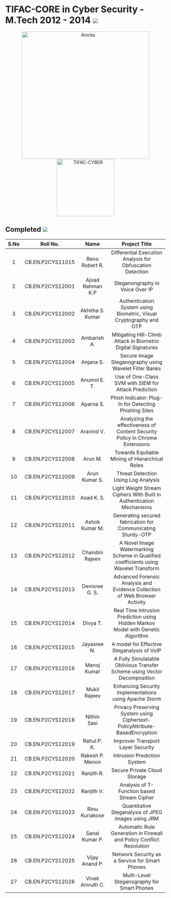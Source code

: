 
# TIFAC-CORE in Cyber Security - M.Tech 2012 - 2014 ![](https://img.shields.io/badge/-Live-brightgreen)

<p align="center">
    <img src="https://amrita-tifac-cyber-blockchain.github.io/Amrita-TIFAC-Cyber-Blockchain/AVV_PNG.png" alt ="Amrita" width="400" />
    <img src="https://amrita-tifac-cyber-blockchain.github.io/Amrita-TIFAC-Cyber-Blockchain/TIFAC-CORE_in_Cyber_Security.png" alt ="TIFAC-CYBER" width="180" />
</p>

## Completed ![](https://img.shields.io/badge/-Completed-darkgreen)

| S.No | Roll No. | Name | Project Title | 
|:----:|:-----------:|:----:|:----:|
| 1 | CB.EN.P2CYS11015 | Reno Robert R. | Differential Execution Analysis for Obfuscation Detection | 
| 2 | CB.EN.P2CYS12001 | Ajvad Rahman K.P | Steganongraphy in Voice Over IP | 
| 3 | CB.EN.P2CYS12002 | Akhitha S. Kumar | Authentication System using Biometric, Visual Cryptography and OTP | 
| 4 | CB.EN.P2CYS12003 | Ambarish A. | Mitigating Hill-Climb Attack in Biometric Digital Signatures | 
| 5 | CB.EN.P2CYS12004 | Anjana S. | Secure Image Steganography using Wavelet Filter Banks | 
| 6 | CB.EN.P2CYS12005 | Anumol E. T. | Use of One-Class SVM with SIEM for Attack Prediction | 
| 7 | CB.EN.P2CYS12006 | Aparna S. | Phish Indicator: Plug-In for Detecting Phishing Sites | 
| 8 | CB.EN.P2CYS12007 | Aravind V. | Analyzing the effectiveness of Content Security Policy in Chrome Extensions | 
| 9 | CB.EN.P2CYS12008 | Arun M. | Towards Equitable Mining of Hierarchical Roles | 
| 10 | CB.EN.P2CYS12009 | Arun Kumar S. | Threat Detection Using Log Analysis | 
| 11 | CB.EN.P2CYS12010 | Asad K. S. | Light Weight Stream Ciphers With Built in Authentication Mecha­nisms | 
| 12 | CB.EN.P2CYS12011 | Ashok Kumar M. | Generating secured fabrication for Communicating Sturdy-OTP | 
| 13 | CB.EN.P2CYS12012 | Chandini Rajeev | A Novel Image Watermarking Scheme in Qualified coefficients using Wavelet Transform | 
| 14 | CB.EN.P2CYS12013 | Devisree G. S. | Advanced Forensic Analysis and Evidence Collection of Web Browser Activity | 
| 15 | CB.EN.P2CYS12014 | Divya T. | Real Time Intrusion Prediction using Hidden Markov Model with Genetic Algorithm | 
| 16 | CB.EN.P2CYS12015 | Jayasree N. | A model for Effective Steganalysis of VoIP | 
| 17 | CB.EN.P2CYS12016 | Manoj Kumar | A Fully Simulatable Oblivious Transfer Scheme using Vector Decom­position | 
| 18 | CB.EN.P2CYS12017 | Mukil Rajeev | Enhancing Security Implementations using Apache Storm | 
| 19 | CB.EN.P2CYS12018 | Nithin Sasi | Privacy Preserving System using Ciphertext-PolicyAttribute-BasedEn­cryption | 
| 20 | CB.EN.P2CYS12019 | Rahul P. K. | Improver Transport Layer Security | 
| 21 | CB.EN.P2CYS12020 | Rakesh P. Menon | Intrusion Prediction System | 
| 22 | CB.EN.P2CYS12021 | Ranjith R. | Secure Private Cloud Storage | 
| 23 | CB.EN.P2CYS12022 | Ranjith V. | Analysis of T- Function based Stream Cipher | 
| 24 | CB.EN.P2CYS12023 | Rinu Kuriakose | Quantitative Steganalysis of JPEG images using JRM | 
| 25 | CB.EN.P2CYS12024 | Sanal Kumar P. | Automatic Rule Generation in Firewall and Policy Conflict Resolution | 
| 26 | CB.EN.P2CYS12025 | Vijay Anand P. | Network Security as a Service for Smart Phones | 
| 27 | CB.EN.P2CYS12026 | Vivek Amruth C. | Multi-Level Steganography for Smart Phones | 